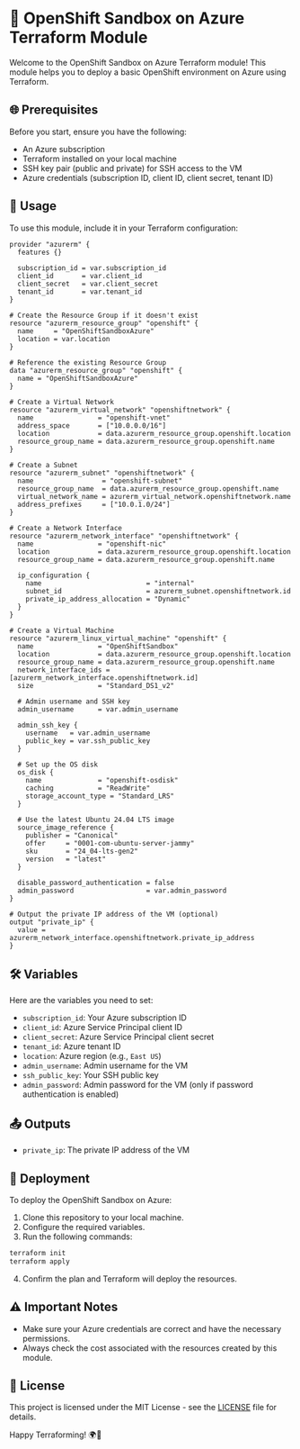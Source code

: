 # 🚀 OpenShift Sandbox on Azure Terraform Module

Welcome to the OpenShift Sandbox on Azure Terraform module! This module helps you to deploy a basic OpenShift environment on Azure using Terraform.

## 🌐 Prerequisites

Before you start, ensure you have the following:

- An Azure subscription
- Terraform installed on your local machine
- SSH key pair (public and private) for SSH access to the VM
- Azure credentials (subscription ID, client ID, client secret, tenant ID)

## 📄 Usage

To use this module, include it in your Terraform configuration:

```hcl
provider "azurerm" {
  features {}

  subscription_id = var.subscription_id
  client_id       = var.client_id
  client_secret   = var.client_secret
  tenant_id       = var.tenant_id
}

# Create the Resource Group if it doesn't exist
resource "azurerm_resource_group" "openshift" {
  name     = "OpenShiftSandboxAzure"
  location = var.location
}

# Reference the existing Resource Group
data "azurerm_resource_group" "openshift" {
  name = "OpenShiftSandboxAzure"
}

# Create a Virtual Network
resource "azurerm_virtual_network" "openshiftnetwork" {
  name                = "openshift-vnet"
  address_space       = ["10.0.0.0/16"]
  location            = data.azurerm_resource_group.openshift.location
  resource_group_name = data.azurerm_resource_group.openshift.name
}

# Create a Subnet
resource "azurerm_subnet" "openshiftnetwork" {
  name                 = "openshift-subnet"
  resource_group_name  = data.azurerm_resource_group.openshift.name
  virtual_network_name = azurerm_virtual_network.openshiftnetwork.name
  address_prefixes     = ["10.0.1.0/24"]
}

# Create a Network Interface
resource "azurerm_network_interface" "openshiftnetwork" {
  name                = "openshift-nic"
  location            = data.azurerm_resource_group.openshift.location
  resource_group_name = data.azurerm_resource_group.openshift.name

  ip_configuration {
    name                          = "internal"
    subnet_id                     = azurerm_subnet.openshiftnetwork.id
    private_ip_address_allocation = "Dynamic"
  }
}

# Create a Virtual Machine
resource "azurerm_linux_virtual_machine" "openshift" {
  name                = "OpenShiftSandbox"
  location            = data.azurerm_resource_group.openshift.location
  resource_group_name = data.azurerm_resource_group.openshift.name
  network_interface_ids = [azurerm_network_interface.openshiftnetwork.id]
  size                = "Standard_DS1_v2"
  
  # Admin username and SSH key
  admin_username      = var.admin_username

  admin_ssh_key {
    username   = var.admin_username
    public_key = var.ssh_public_key
  }

  # Set up the OS disk
  os_disk {
    name              = "openshift-osdisk"
    caching           = "ReadWrite"
    storage_account_type = "Standard_LRS"
  }

  # Use the latest Ubuntu 24.04 LTS image
  source_image_reference {
    publisher = "Canonical"
    offer     = "0001-com-ubuntu-server-jammy"
    sku       = "24_04-lts-gen2"
    version   = "latest"
  }

  disable_password_authentication = false
  admin_password                  = var.admin_password
}

# Output the private IP address of the VM (optional)
output "private_ip" {
  value = azurerm_network_interface.openshiftnetwork.private_ip_address
}
```

## 🛠️ Variables

Here are the variables you need to set:

- `subscription_id`: Your Azure subscription ID
- `client_id`: Azure Service Principal client ID
- `client_secret`: Azure Service Principal client secret
- `tenant_id`: Azure tenant ID
- `location`: Azure region (e.g., `East US`)
- `admin_username`: Admin username for the VM
- `ssh_public_key`: Your SSH public key
- `admin_password`: Admin password for the VM (only if password authentication is enabled)

## 📤 Outputs

- `private_ip`: The private IP address of the VM

## 🚀 Deployment

To deploy the OpenShift Sandbox on Azure:

1. Clone this repository to your local machine.
2. Configure the required variables.
3. Run the following commands:

```bash
terraform init
terraform apply
```

4. Confirm the plan and Terraform will deploy the resources.

## ⚠️ Important Notes

- Make sure your Azure credentials are correct and have the necessary permissions.
- Always check the cost associated with the resources created by this module.

## 📄 License

This project is licensed under the MIT License - see the [LICENSE](LICENSE) file for details.

Happy Terraforming! 🌍🚀